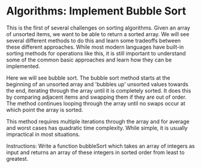 # Algorithms: Implement Bubble Sort
This is the first of several challenges on sorting 
algorithms. Given an array of unsorted items, we want to 
be able to return a sorted array. We will see several 
different methods to do this and learn some tradeoffs 
between these different approaches. While most modern 
languages have built-in sorting methods for operations like
this, it is still important to understand some of the common 
basic approaches and learn how they can be implemented.

Here we will see bubble sort. The bubble sort method starts 
at the beginning of an unsorted array and 'bubbles up' 
unsorted values towards the end, iterating through the array 
until it is completely sorted. It does this by comparing 
adjacent items and swapping them if they are out of order. 
The method continues looping through the array until no 
swaps occur at which point the array is sorted.

This method requires multiple iterations through the array 
and for average and worst cases has quadratic time 
complexity. While simple, it is usually impractical in most 
situations.

Instructions: Write a function bubbleSort which takes an 
array of integers as input and returns an array of these 
integers in sorted order from least to greatest.
